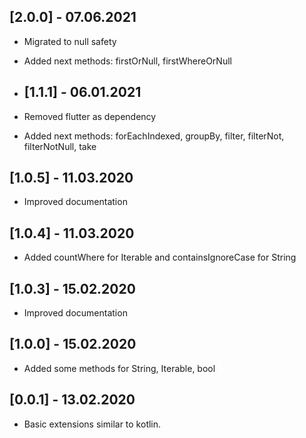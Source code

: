 ## [2.0.0] - 07.06.2021
* Migrated to null safety
* Added next methods: firstOrNull, firstWhereOrNull

* ## [1.1.1] - 06.01.2021
* Removed flutter as dependency
* Added next methods: forEachIndexed, groupBy, filter, filterNot, filterNotNull, take

## [1.0.5] - 11.03.2020
* Improved documentation

## [1.0.4] - 11.03.2020
* Added countWhere for Iterable and containsIgnoreCase for String

## [1.0.3] - 15.02.2020
* Improved documentation

## [1.0.0] - 15.02.2020
* Added some methods for String, Iterable, bool

## [0.0.1] - 13.02.2020
* Basic extensions similar to kotlin.




